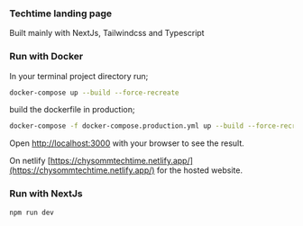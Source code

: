 ### Techtime landing page

Built mainly with NextJs, Tailwindcss and Typescript

### Run with Docker

In your terminal project directory run;

```bash
docker-compose up --build --force-recreate
```

build the dockerfile in production;

```bash
docker-compose -f docker-compose.production.yml up --build --force-recreate
```

Open [http://localhost:3000](http://localhost:3000) with your browser to see the result.

On netlify [https://chysommtechtime.netlify.app/](https://chysommtechtime.netlify.app/) for the hosted website.

### Run with NextJs

```bash
npm run dev
```
